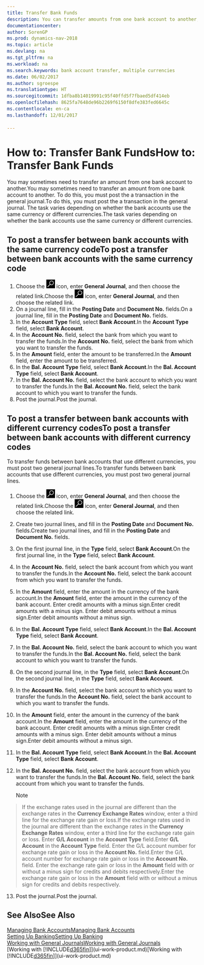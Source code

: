 ```yaml
---
title: Transfer Bank Funds
description: You can transfer amounts from one bank account to another, including different currencies, by posting the transaction in the general journal.
documentationcenter: 
author: SorenGP
ms.prod: dynamics-nav-2018
ms.topic: article
ms.devlang: na
ms.tgt_pltfrm: na
ms.workload: na
ms.search.keywords: bank account transfer, multiple currencies
ms.date: 06/02/2017
ms.author: sgroespe
ms.translationtype: HT
ms.sourcegitcommit: 1dfba8b14019991c95f40ffd5f7fbaed5df414eb
ms.openlocfilehash: 8625fa7648de96b2269f6150f8dfe383fed6645c
ms.contentlocale: en-ca
ms.lasthandoff: 12/01/2017

---
```

# <a name="how-to-transfer-bank-funds"></a><span data-ttu-id="a7299-103">How to: Transfer Bank Funds</span><span class="sxs-lookup"><span data-stu-id="a7299-103">How to: Transfer Bank Funds</span></span>
<span data-ttu-id="a7299-104">You may sometimes need to transfer an amount from one bank account to another.</span><span class="sxs-lookup"><span data-stu-id="a7299-104">You may sometimes need to transfer an amount from one bank account to another.</span></span> <span data-ttu-id="a7299-105">To do this, you must post the a transaction in the general journal.</span><span class="sxs-lookup"><span data-stu-id="a7299-105">To do this, you must post the a transaction in the general journal.</span></span> <span data-ttu-id="a7299-106">The task varies depending on whether the bank accounts use the same currency or different currencies.</span><span class="sxs-lookup"><span data-stu-id="a7299-106">The task varies depending on whether the bank accounts use the same currency or different currencies.</span></span>

## <a name="to-post-a-transfer-between-bank-accounts-with-the-same-currency-code"></a><span data-ttu-id="a7299-107">To post a transfer between bank accounts with the same currency code</span><span class="sxs-lookup"><span data-stu-id="a7299-107">To post a transfer between bank accounts with the same currency code</span></span>
1. <span data-ttu-id="a7299-108">Choose the ![Search for Page or Report](media/ui-search/search_small.png "Search for Page or Report icon") icon, enter **General Journal**, and then choose the related link.</span><span class="sxs-lookup"><span data-stu-id="a7299-108">Choose the ![Search for Page or Report](media/ui-search/search_small.png "Search for Page or Report icon") icon, enter **General Journal**, and then choose the related link.</span></span>
2. <span data-ttu-id="a7299-109">On a journal line, fill in the **Posting Date** and **Document No.** fields.</span><span class="sxs-lookup"><span data-stu-id="a7299-109">On a journal line, fill in the **Posting Date** and **Document No.** fields.</span></span>
3. <span data-ttu-id="a7299-110">In the **Account Type** field, select **Bank Account**.</span><span class="sxs-lookup"><span data-stu-id="a7299-110">In the **Account Type** field, select **Bank Account**.</span></span>
4. <span data-ttu-id="a7299-111">In the **Account No.** field, select the bank from which you want to transfer the funds.</span><span class="sxs-lookup"><span data-stu-id="a7299-111">In the **Account No.** field, select the bank from which you want to transfer the funds.</span></span>
5. <span data-ttu-id="a7299-112">In the **Amount** field, enter the amount to be transferred.</span><span class="sxs-lookup"><span data-stu-id="a7299-112">In the **Amount** field, enter the amount to be transferred.</span></span>
6. <span data-ttu-id="a7299-113">In the **Bal. Account Type** field, select **Bank Account**.</span><span class="sxs-lookup"><span data-stu-id="a7299-113">In the **Bal. Account Type** field, select **Bank Account**.</span></span>
7. <span data-ttu-id="a7299-114">In the **Bal. Account No.** field, select the bank account to which you want to transfer the funds.</span><span class="sxs-lookup"><span data-stu-id="a7299-114">In the **Bal. Account No.** field, select the bank account to which you want to transfer the funds.</span></span>
8. <span data-ttu-id="a7299-115">Post the journal.</span><span class="sxs-lookup"><span data-stu-id="a7299-115">Post the journal.</span></span>

## <a name="to-post-a-transfer-between-bank-accounts-with-different-currency-codes"></a><span data-ttu-id="a7299-116">To post a transfer between bank accounts with different currency codes</span><span class="sxs-lookup"><span data-stu-id="a7299-116">To post a transfer between bank accounts with different currency codes</span></span>
<span data-ttu-id="a7299-117">To transfer funds between bank accounts that use different currencies, you must post two general journal lines.</span><span class="sxs-lookup"><span data-stu-id="a7299-117">To transfer funds between bank accounts that use different currencies, you must post two general journal lines.</span></span>

1. <span data-ttu-id="a7299-118">Choose the ![Search for Page or Report](media/ui-search/search_small.png "Search for Page or Report icon") icon, enter **General Journal**, and then choose the related link.</span><span class="sxs-lookup"><span data-stu-id="a7299-118">Choose the ![Search for Page or Report](media/ui-search/search_small.png "Search for Page or Report icon") icon, enter **General Journal**, and then choose the related link.</span></span>
2. <span data-ttu-id="a7299-119">Create two journal lines, and fill in the **Posting Date** and **Document No.** fields.</span><span class="sxs-lookup"><span data-stu-id="a7299-119">Create two journal lines, and fill in the **Posting Date** and **Document No.** fields.</span></span>
3. <span data-ttu-id="a7299-120">On the first journal line, in the **Type** field, select **Bank Account**.</span><span class="sxs-lookup"><span data-stu-id="a7299-120">On the first journal line, in the **Type** field, select **Bank Account**.</span></span>
4. <span data-ttu-id="a7299-121">In the **Account No.** field, select the bank account from which you want to transfer the funds.</span><span class="sxs-lookup"><span data-stu-id="a7299-121">In the **Account No.** field, select the bank account from which you want to transfer the funds.</span></span>
5. <span data-ttu-id="a7299-122">In the **Amount** field, enter the amount in the currency of the bank account.</span><span class="sxs-lookup"><span data-stu-id="a7299-122">In the **Amount** field, enter the amount in the currency of the bank account.</span></span> <span data-ttu-id="a7299-123">Enter credit amounts with a minus sign.</span><span class="sxs-lookup"><span data-stu-id="a7299-123">Enter credit amounts with a minus sign.</span></span> <span data-ttu-id="a7299-124">Enter debit amounts without a minus sign.</span><span class="sxs-lookup"><span data-stu-id="a7299-124">Enter debit amounts without a minus sign.</span></span>
6. <span data-ttu-id="a7299-125">In the **Bal. Account Type** field, select **Bank Account**.</span><span class="sxs-lookup"><span data-stu-id="a7299-125">In the **Bal. Account Type** field, select **Bank Account**.</span></span>
7. <span data-ttu-id="a7299-126">In the **Bal. Account No.** field, select the bank account to which you want to transfer the funds.</span><span class="sxs-lookup"><span data-stu-id="a7299-126">In the **Bal. Account No.** field, select the bank account to which you want to transfer the funds.</span></span>
8. <span data-ttu-id="a7299-127">On the second journal line, in the **Type** field, select **Bank Account**.</span><span class="sxs-lookup"><span data-stu-id="a7299-127">On the second journal line, in the **Type** field, select **Bank Account**.</span></span>
9. <span data-ttu-id="a7299-128">In the **Account No.** field, select the bank account to which you want to transfer the funds.</span><span class="sxs-lookup"><span data-stu-id="a7299-128">In the **Account No.** field, select the bank account to which you want to transfer the funds.</span></span>
10. <span data-ttu-id="a7299-129">In the **Amount** field, enter the amount in the currency of the bank account.</span><span class="sxs-lookup"><span data-stu-id="a7299-129">In the **Amount** field, enter the amount in the currency of the bank account.</span></span> <span data-ttu-id="a7299-130">Enter credit amounts with a minus sign.</span><span class="sxs-lookup"><span data-stu-id="a7299-130">Enter credit amounts with a minus sign.</span></span> <span data-ttu-id="a7299-131">Enter debit amounts without a minus sign.</span><span class="sxs-lookup"><span data-stu-id="a7299-131">Enter debit amounts without a minus sign.</span></span>
11. <span data-ttu-id="a7299-132">In the **Bal. Account Type** field, select **Bank Account**.</span><span class="sxs-lookup"><span data-stu-id="a7299-132">In the **Bal. Account Type** field, select **Bank Account**.</span></span>  
12. <span data-ttu-id="a7299-133">In the **Bal. Account No.** field, select the bank account from which you want to transfer the funds.</span><span class="sxs-lookup"><span data-stu-id="a7299-133">In the **Bal. Account No.** field, select the bank account from which you want to transfer the funds.</span></span>

    > [!NOTE]  
>   <span data-ttu-id="a7299-134">If the exchange rates used in the journal are different than the exchange rates in the **Currency Exchange Rates** window, enter a third line for the exchange rate gain or loss.</span><span class="sxs-lookup"><span data-stu-id="a7299-134">If the exchange rates used in the journal are different than the exchange rates in the **Currency Exchange Rates** window, enter a third line for the exchange rate gain or loss.</span></span> <span data-ttu-id="a7299-135">Enter **G/L Account** in the **Account Type** field.</span><span class="sxs-lookup"><span data-stu-id="a7299-135">Enter **G/L Account** in the **Account Type** field.</span></span> <span data-ttu-id="a7299-136">Enter the G/L account number for exchange rate gain or loss in the **Account No.** field.</span><span class="sxs-lookup"><span data-stu-id="a7299-136">Enter the G/L account number for exchange rate gain or loss in the **Account No.** field.</span></span> <span data-ttu-id="a7299-137">Enter the exchange rate gain or loss in the **Amount** field with or without a minus sign for credits and debits respectively.</span><span class="sxs-lookup"><span data-stu-id="a7299-137">Enter the exchange rate gain or loss in the **Amount** field with or without a minus sign for credits and debits respectively.</span></span>
13. <span data-ttu-id="a7299-138">Post the journal.</span><span class="sxs-lookup"><span data-stu-id="a7299-138">Post the journal.</span></span>

## <a name="see-also"></a><span data-ttu-id="a7299-139">See Also</span><span class="sxs-lookup"><span data-stu-id="a7299-139">See Also</span></span>
[<span data-ttu-id="a7299-140">Managing Bank Accounts</span><span class="sxs-lookup"><span data-stu-id="a7299-140">Managing Bank Accounts</span></span>](bank-manage-bank-accounts.md)  
[<span data-ttu-id="a7299-141">Setting Up Banking</span><span class="sxs-lookup"><span data-stu-id="a7299-141">Setting Up Banking</span></span>](bank-setup-banking.md)  
[<span data-ttu-id="a7299-142">Working with General Journals</span><span class="sxs-lookup"><span data-stu-id="a7299-142">Working with General Journals</span></span>](ui-work-general-journals.md)  
<span data-ttu-id="a7299-143">[Working with [!INCLUDE[d365fin](includes/d365fin_md.md)]](ui-work-product.md)</span><span class="sxs-lookup"><span data-stu-id="a7299-143">[Working with [!INCLUDE[d365fin](includes/d365fin_md.md)]](ui-work-product.md)</span></span>

